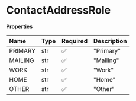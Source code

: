 # ContactAddressRole

**Properties**

| Name    | Type | Required | Description |
| :------ | :--- | :------- | :---------- |
| PRIMARY | str  | ✅       | "Primary"   |
| MAILING | str  | ✅       | "Mailing"   |
| WORK    | str  | ✅       | "Work"      |
| HOME    | str  | ✅       | "Home"      |
| OTHER   | str  | ✅       | "Other"     |

<!-- This file was generated by liblab | https://liblab.com/ -->
